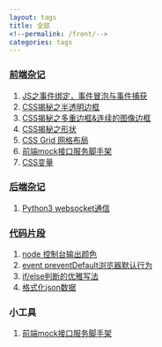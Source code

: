```yaml
---
layout: tags
title: 全部
<!--permalink: /front/-->
categories: tags
---
```


### [前端杂记](/tags/front.html)  
1. [JS之事件绑定，事件冒泡与事件捕获](/blog/2017/02/19/01.html)  
2. [CSS揭秘之半透明边框](/blog/2017/04/10/01.html)  
3. [CSS揭秘之多重边框&连续的图像边框](/blog/2017/04/18/01.html) 
5. [CSS揭秘之形状](/blog/2017/05/04/01.html) 
6. [CSS Grid 网格布局](/blog/2017/08/14/01.html)  
7. [前端mock接口服务脚手架](/blog/2018/11/28/01.html)  
8. [CSS变量](/blog/2019/02/03/01.html)  

### [后端杂记](/tags/end.html)
1. [Python3 websocket通信](/blog/2017/08/01/01.html)  

### [代码片段](/tags/code_snippet.html)
1. [node 控制台输出颜色](/code-snippet/node-color.html) 
2. [event preventDefault浏览器默认行为](/code-snippet/event-prevent-default.html)  
3. [if/else判断的优雅写法](/code-snippet/js-complex-judge.html)  
4. [格式化json数据](/code-snippet/json-format.html)  

### 小工具
1. [前端mock接口服务脚手架](/blog/2018/11/28/01.html)  

<!--### 随便写写-->
<!--[test](/essay/test.html)-->

